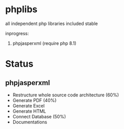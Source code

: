 # phplibs
all independent php libraries included
stable

inprogress:
1. phpjasperxml (require php 8.1)


# Status
## phpjasperxml
* Restructure whole source code architecture (60%)
* Generate PDF (40%)
* Generate Excel
* Generate HTML
* Connect Database (50%)
* Documentations
